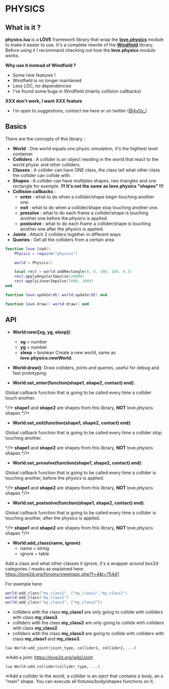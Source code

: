 # PHYSICS

## What is it ?
**physics.lua** is a **LÖVE** framework library that wrap the **[love.physics](https://love2d.org/wiki/love.physics)** module to make it easier to use. It's a complete rewrite of the **[Windfield](https://github.com/adnzzzzZ/windfield)** library. Before using it I recommand checking out how the **love.physics** module works. 

**Why use it instead of Windfield ?**
- Some new features !
- Windfield is no longer maintened
- Less LOC, no dependencies
- I've found some bugs in Windfield (mainly collision callbacks)

**XXX don't work, I want XXX feature**
- I'm open to suggestions, contact me here or on twitter ([@4v0v_](https://twitter.com/4v0v_/)).

## Basics

There are the concepts of this library :
- **World** : One world equals one physic simulation, it's the hightest level container.
- **Colliders** : A collider is an object residing in the world that react to the world physic and other colliders.
- **Classes** : A collider can have ONE class, the class tell what other class the collider can collide with.
- **Shapes** : A collider can have multiples shapes, two triangles and one rectangle for exemple. **!!! It's not the same as love.physics "shapes" !!!**
- **Collision callbacks** : 
  - **enter** : what to do when a collider/shape begin touching another one.
  - **exit** : what to do when a collider/shape stop touching another one.
  - **presolve** : what to do each frame a collider/shape is touching another one before the physics is applied.
  - **postsolve** : what to do each frame a collider/shape is touching another one after the physics is applied.
- **Joints** : Attach 2 colliders together in different ways
- **Queries** : Get all the colliders from a certain area

```lua
function love.load()
    Physics = require("physics")

    world = Physics()

    local rect = world:addRectangle(0, 0, 100, 100, 0.3)
    rect:applyAngularImpulse(20000)
    rect:applyLinearImpulse(1000, 1000)
end

function love.update(dt) world:update(dt) end

function love.draw() world:draw() end
```


## API

- **World:new([xg, yg, sleep])**:
  - **xg** = number
  - **yg** = number
  - **sleep** = boolean
Create a new world, same as **love.physics.newWorld**.

- **World:draw()**:
Draw colliders, joints and queries, useful for debug and fast prototyping.

- **World:set_enter(function(shape1, shape2, contact) end)**:

Global callback function that is going to be called every time a collider touch another.

**/!\** **shape1** and **shape2** are shapes from this library, **NOT** love.physics shapes **/!\**

- **World:set_exit(function(shape1, shape2, contact) end)**:

Global callback function that is going to be called every time a collider stop touching another.

**/!\** **shape1** and **shape2** are shapes from this library, **NOT** love.physics shapes **/!\**

- **World:set_presolve(function(shape1, shape2, contact) end)**:

Global callback function that is going to be called every time a collider is touching another, before the physics is applied.

**/!\** **shape1** and **shape2** are shapes from this library, **NOT** love.physics shapes **/!\**

- **World:set_postsolve(function(shape1, shape2, contact) end)**:

Global callback function that is going to be called every time a collider is touching another, after the physics is applied.

**/!\** **shape1** and **shape2** are shapes from this library, **NOT** love.physics shapes **/!\**


- **World:add_class(name, ignore)**:
  - name = string
  - ignore = table

Add a class and what other classes it ignore, it's a wrapper around box2d categories / masks as explained here:
https://love2d.org/forums/viewtopic.php?f=4&t=75441

For exemple here:
```lua
world:add_class("my_class1", {"my_class1","my_class2")
world:add_class("my_class2")
world:add_class("my_class3", {"my_class2"})
```
- colliders with the class **my_class1** are only going to collide with colliders with class **my_class3**.
- colliders with the class **my_class2** are only going to collide with colliders with class **my_class2**.
- colliders with the class **my_class3** are going to collide with colliders with class **my_class1** and **my_class3**.



```lua World:add_joint(joint_type, collider1, collider2, ...)```

=>Add a joint: https://love2d.org/wiki/Joint

```lua World:add_collider(collider_type, ...) ```

=>Add a collider to the world, a collider is an oject that contains a body, an a "main" shape. 
You can execute all fixtures/body/shapes functions on it.
